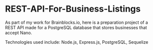 # REST-API-For-Business-Listings
As part of my work for Brainblocks.io, here is a preparation project of a REST API made for a PostgreSQL database that stores businesses that accept Nano.

Technologies used include: Node.js, Express.js, PostgreSQL, Sequelize
